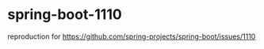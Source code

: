 spring-boot-1110
================

reproduction for https://github.com/spring-projects/spring-boot/issues/1110
